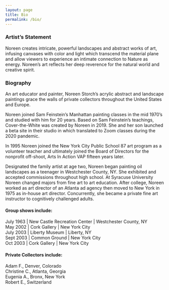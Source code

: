 ```yaml
---
layout: page
title: Bio
permalink: /bio/
---
```


### Artist’s Statement

Noreen creates intricate, powerful landscapes and abstract works of art, infusing canvases with color and light which transcend the material plane and allow viewers to experience an intimate connection to Nature as energy. Noreen’s art reflects her deep reverence for the natural world and creative spirit.  

### Biography

An art educator and painter, Noreen Storch’s acrylic abstract and landscape paintings grace the walls of private collectors throughout the United States and Europe.

Noreen joined Sam Feinstein’s Manhattan painting classes in the mid 1970’s and studied with him for 20 years. Based on Sam Feinstein’s teachings, Cover-the-White was created by Noreen in 2019. She and her son launched a beta site in their studio in which translated to Zoom classes during the 2020 pandemic.

In 1995 Noreen joined the New York City Public School 87 art program as a volunteer teacher and ultimately joined the Board of Directors for the nonprofit off-shoot, Arts In Action VAP fifteen years later.  

Designated the family artist at age two, Noreen began painting oil landscapes as a teenager in Westchester County, NY. She exhibited and accepted commissions throughout high school. At Syracuse University Noreen changed majors from fine art to art education. After college, Noreen worked as art director of an Atlanta ad agency then moved to New York in 1975 as in-house art director. Concurrently, she became a private fine art instructor to cognitively challenged adults. 

#### Group shows include:  
July 1963 | New Castle Recreation Center | Westchester County, NY  
May 2002 | Cork Gallery | New York City  
July 2003 | Liberty Museum | Liberty, NY  
Sept 2003 | Common Ground | New York City  
Oct 2003 | Cork Gallery | New York City  


#### Private  Collectors include:  
Adam F., Denver, Colorado  
Christine C., Atlanta, Georgia  
Eugenia A., Bronx, New York  
Robert E., Switzerland  

